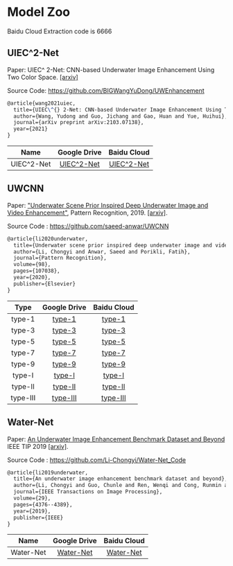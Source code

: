 # Model Zoo

Baidu Cloud Extraction code is 6666

## UIEC^2-Net

Paper: UIEC^ 2-Net: CNN-based Underwater Image Enhancement Using Two Color Space. [[arxiv]](https://arxiv.org/pdf/2103.07138.pdf)

Source Code: https://github.com/BIGWangYuDong/UWEnhancement

```latex
@article{wang2021uiec,
  title={UIEC\^{} 2-Net: CNN-based Underwater Image Enhancement Using Two Color Space},
  author={Wang, Yudong and Guo, Jichang and Gao, Huan and Yue, Huihui},
  journal={arXiv preprint arXiv:2103.07138},
  year={2021}
}
```

|    Name    |                         Google Drive                         |                         Baidu Cloud                          |
| :--------: | :----------------------------------------------------------: | :----------------------------------------------------------: |
| UIEC^2-Net | [UIEC^2-Net](https://drive.google.com/file/d/1dTv8HAcBpwPd-9DZyIv9fuOzrP9kIHtq/view?usp=sharing) | [UIEC^2-Net](https://pan.baidu.com/s/1F1JJtK3k4buha6jCpp3BYg) |



## UWCNN

Paper:  ["Underwater Scene Prior Inspired Deep Underwater Image and Video Enhancement"](https://www.sciencedirect.com/science/article/pii/S0031320319303401), Pattern Recognition, 2019. [[arxiv]](https://arxiv.org/pdf/1807.03528.pdf).

Source Code : https://github.com/saeed-anwar/UWCNN

```latex
@article{li2020underwater,
  title={Underwater scene prior inspired deep underwater image and video enhancement},
  author={Li, Chongyi and Anwar, Saeed and Porikli, Fatih},
  journal={Pattern Recognition},
  volume={98},
  pages={107038},
  year={2020},
  publisher={Elsevier}
}
```

|   Type   |                         Google Drive                         |                         Baidu Cloud                         |
| :------: | :----------------------------------------------------------: | :---------------------------------------------------------: |
|  type-1  | [type-1](https://drive.google.com/file/d/1UC5colVbnAXj8dVKFDtFZ0Rl9dwqfUaS/view?usp=sharing) |  [type-1](https://pan.baidu.com/s/1UBM0YuyavKQWTd1V5Lmupw)  |
|  type-3  | [type-3](https://drive.google.com/file/d/1jKRojFDsQuGjbzaWOnQ1gri6ZIo5iGOu/view?usp=sharing) |  [type-3](https://pan.baidu.com/s/1rQT0umfP8HvQeWj02Oo2LQ)  |
|  type-5  | [type-5](https://drive.google.com/file/d/1NgZF0T6pPWFxzyu1hXSsKxcJj_BB-WtX/view?usp=sharing) |  [type-5](https://pan.baidu.com/s/1SlUeB3yiM63kxLGVOItf0Q)  |
|  type-7  | [type-7](https://drive.google.com/file/d/1buBeNRV-_e3rEnYx8N7t4WELvzQQYHzm/view?usp=sharing) |  [type-7](https://pan.baidu.com/s/1XV8gkue7afiTagApiPq3VQ)  |
|  type-9  | [type-9](https://drive.google.com/file/d/1ACjCDJr405u0oMKxvdPfZPGklYMriXCE/view?usp=sharing) |  [type-9](https://pan.baidu.com/s/1aMIZ2R7KHSK7n5PXKI0wFQ)  |
|  type-I  | [type-I](https://drive.google.com/file/d/1rKMzwsEfZaEjkXU6tfuzRW1prk3XLtB0/view?usp=sharing) |  [type-I](https://pan.baidu.com/s/1dKl48IupduAVpo65GfQCiA)  |
| type-II  | [type-II](https://drive.google.com/file/d/1nZQp0_HHNJ0HrkmbAgwQafBGJ0pfvrgZ/view?usp=sharing) | [type-II](https://pan.baidu.com/s/1PHVPGs83OptbmN6LbLUh3g)  |
| type-III | [type-III](https://drive.google.com/file/d/178uiUWXfw3KiiwtRcPZDvdQ4dMBvjj9k/view?usp=sharing) | [type-III](https://pan.baidu.com/s/1BzdpZPgsdcY16A7pqCgwKA) |



## Water-Net

Paper:  [An Underwater Image Enhancement Benchmark Dataset and Beyond](https://ieeexplore.ieee.org/abstract/document/8917818)  IEEE TIP 2019 [[arxiv]](https://arxiv.org/pdf/1901.05495.pdf).

Source Code : https://github.com/Li-Chongyi/Water-Net_Code

```latex
@article{li2019underwater,
  title={An underwater image enhancement benchmark dataset and beyond},
  author={Li, Chongyi and Guo, Chunle and Ren, Wenqi and Cong, Runmin and Hou, Junhui and Kwong, Sam and Tao, Dacheng},
  journal={IEEE Transactions on Image Processing},
  volume={29},
  pages={4376--4389},
  year={2019},
  publisher={IEEE}
}
```

|   Name    |                         Google Drive                         |                         Baidu Cloud                          |
| :-------: | :----------------------------------------------------------: | :----------------------------------------------------------: |
| Water-Net | [Water-Net](https://drive.google.com/file/d/1BVozhoEp4l_E7k4SAmtCKpTTsZLaK9xO/view?usp=sharing) | [Water-Net](https://pan.baidu.com/s/1sjpnQH5Zvp1TRASo-dznnw) |








